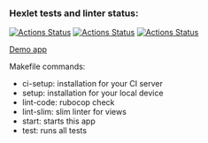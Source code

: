 ### Hexlet tests and linter status:
[![Actions Status](https://github.com/LichieLich/rails-project-66/workflows/hexlet-check/badge.svg)](https://github.com/LichieLich/rails-project-66/actions)
[![Actions Status](https://github.com/LichieLich/rails-project-65/workflows/hexlet-check/badge.svg)](https://github.com/LichieLich/rails-project-65/actions)
[![Actions Status](https://github.com/LichieLich/rails-project-65/workflows/Code%20Check/badge.svg)](https://github.com/LichieLich/rails-project-65/actions)


[Demo app](https://rails-github-quality-ru.hexlet.app/)

Makefile commands:
- ci-setup: installation for your CI server
- setup: installation for your local device
- lint-code: rubocop check
- lint-slim: slim linter for views
- start: starts this app
- test: runs all tests




